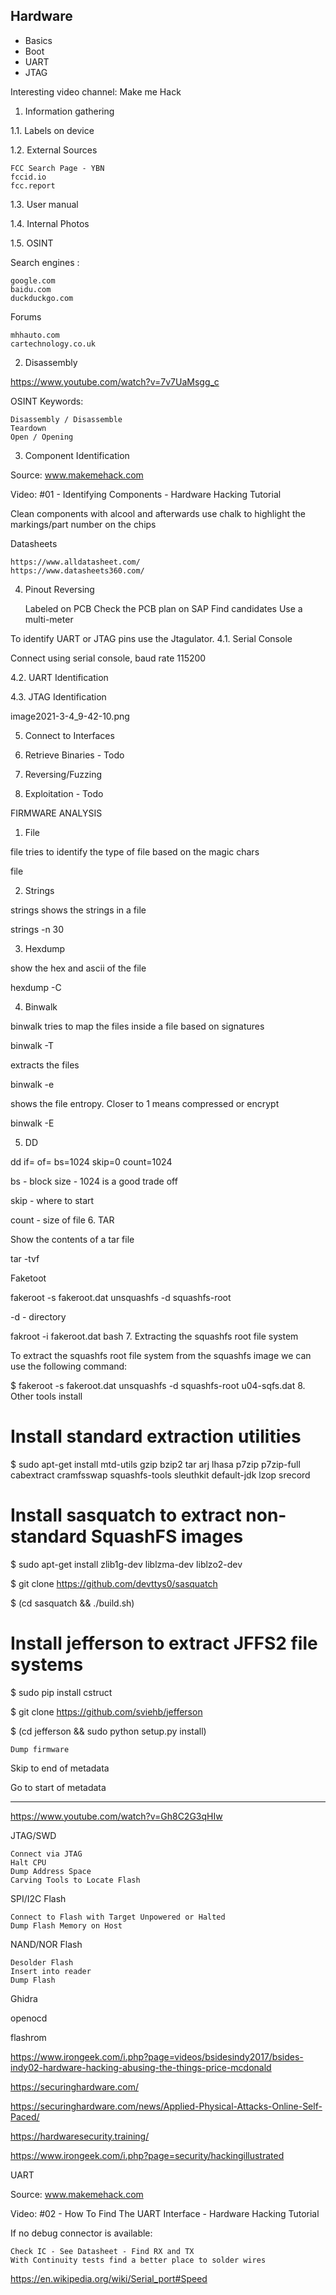 
## Hardware ##

- Basics
- Boot
- UART
- JTAG



Interesting video channel: Make me Hack


1. Information gathering

1.1. Labels on device

1.2. External Sources

    FCC Search Page - YBN
    fccid.io
    fcc.report

1.3. User manual

1.4. Internal Photos

1.5. OSINT

Search engines :

    google.com
    baidu.com
    duckduckgo.com

Forums

    mhhauto.com
    cartechnology.co.uk


2. Disassembly

https://www.youtube.com/watch?v=7v7UaMsgg_c

OSINT Keywords:

    Disassembly / Disassemble
    Teardown
    Open / Opening

3. Component Identification


Source: www.makemehack.com

Video: #01 - Identifying Components - Hardware Hacking Tutorial

Clean components with alcool and afterwards use chalk to highlight the markings/part number on the chips


Datasheets

    https://www.alldatasheet.com/
    https://www.datasheets360.com/
    

4. Pinout Reversing

    Labeled on PCB
    Check the PCB plan on SAP
    Find candidates
    Use a multi-meter

To identify UART or JTAG pins use the Jtagulator.
4.1. Serial Console

Connect using serial console, baud rate 115200

4.2. UART Identification

4.3. JTAG Identification

image2021-3-4_9-42-10.png


5. Connect to Interfaces


6. Retrieve Binaries - Todo


7. Reversing/Fuzzing


8. Exploitation - Todo





FIRMWARE ANALYSIS

1. File

file tries to identify the type of file based on the magic chars

file <filename>


2. Strings

strings shows the strings in a file

strings -n 30 <filename>


3. Hexdump

show the hex and ascii of the file

hexdump -C <filename>


4. Binwalk

binwalk tries to map the files inside a file based on signatures

binwalk -T <filename>


extracts the files

binwalk -e <filename>


shows the file entropy. Closer to 1 means compressed or encrypt

binwalk -E <filename>


5. DD

dd if=<input-filename> of=<output-filename> bs=1024 skip=0 count=1024

bs - block size - 1024 is a good trade off

skip - where to start

count - size of file
6. TAR

Show the contents of a tar file

tar -tvf

Faketoot

fakeroot -s fakeroot.dat unsquashfs -d squashfs-root <filename>

-d - directory

fakroot -i fakeroot.dat bash
7. Extracting the squashfs root file system

To extract the squashfs root file system from the squashfs image we can use the following command:

$ fakeroot -s fakeroot.dat unsquashfs -d squashfs-root u04-sqfs.dat
8. Other tools install


# Install standard extraction utilities

$ sudo apt-get install mtd-utils gzip bzip2 tar arj lhasa p7zip p7zip-full cabextract cramfsswap squashfs-tools sleuthkit default-jdk lzop srecord


# Install sasquatch to extract non-standard SquashFS images

$ sudo apt-get install zlib1g-dev liblzma-dev liblzo2-dev

$ git clone https://github.com/devttys0/sasquatch

$ (cd sasquatch && ./build.sh)


# Install jefferson to extract JFFS2 file systems

$ sudo pip install cstruct

$ git clone https://github.com/sviehb/jefferson

$ (cd jefferson && sudo python setup.py install)


    
    
    
    Dump firmware
Skip to end of metadata

    
Go to start of metadata


--------------------------------------------------

https://www.youtube.com/watch?v=Gh8C2G3qHIw


JTAG/SWD

    Connect via JTAG
    Halt CPU
    Dump Address Space
    Carving Tools to Locate Flash


SPI/I2C Flash

    Connect to Flash with Target Unpowered or Halted
    Dump Flash Memory on Host


NAND/NOR Flash

    Desolder Flash
    Insert into reader
    Dump Flash


Ghidra

openocd

flashrom


https://www.irongeek.com/i.php?page=videos/bsidesindy2017/bsides-indy02-hardware-hacking-abusing-the-things-price-mcdonald

https://securinghardware.com/

https://securinghardware.com/news/Applied-Physical-Attacks-Online-Self-Paced/

https://hardwaresecurity.training/


https://www.irongeek.com/i.php?page=security/hackingillustrated

UART
    


Source: www.makemehack.com

Video: #02 - How To Find The UART Interface - Hardware Hacking Tutorial


If no debug connector is available:

    Check IC - See Datasheet - Find RX and TX
    With Continuity tests find a better place to solder wires



https://en.wikipedia.org/wiki/Serial_port#Speed

    
